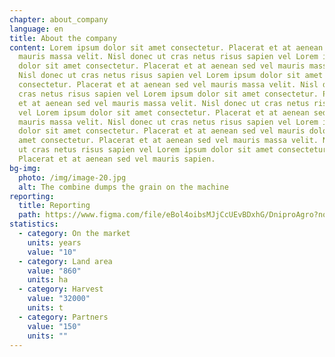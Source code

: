 ```yaml
---
chapter: about_company
language: en
title: About the company
content: Lorem ipsum dolor sit amet consectetur. Placerat et at aenean sed vel
  mauris massa velit. Nisl donec ut cras netus risus sapien vel Lorem ipsum
  dolor sit amet consectetur. Placerat et at aenean sed vel mauris massa velit.
  Nisl donec ut cras netus risus sapien vel Lorem ipsum dolor sit amet
  consectetur. Placerat et at aenean sed vel mauris massa velit. Nisl donec ut
  cras netus risus sapien vel Lorem ipsum dolor sit amet consectetur. Placerat
  et at aenean sed vel mauris massa velit. Nisl donec ut cras netus risus sapien
  vel Lorem ipsum dolor sit amet consectetur. Placerat et at aenean sed vel
  mauris massa velit. Nisl donec ut cras netus risus sapien vel Lorem ipsum
  dolor sit amet consectetur. Placerat et at aenean sed vel mauris dolor sit
  amet consectetur. Placerat et at aenean sed vel mauris massa velit. Nisl donec
  ut cras netus risus sapien vel Lorem ipsum dolor sit amet consectetur.
  Placerat et at aenean sed vel mauris sapien.
bg-img:
  photo: /img/image-20.jpg
  alt: The combine dumps the grain on the machine
reporting:
  title: Reporting
  path: https://www.figma.com/file/eBol4oibsMJjCcUEvBDxhG/DniproAgro?node-id=0%3A1&t=vu7KqWZhmPt4LzVI-0
statistics:
  - category: On the market
    units: years
    value: "10"
  - category: Land area
    value: "860"
    units: ha
  - category: Harvest
    value: "32000"
    units: t
  - category: Partners
    value: "150"
    units: ""
---
```

